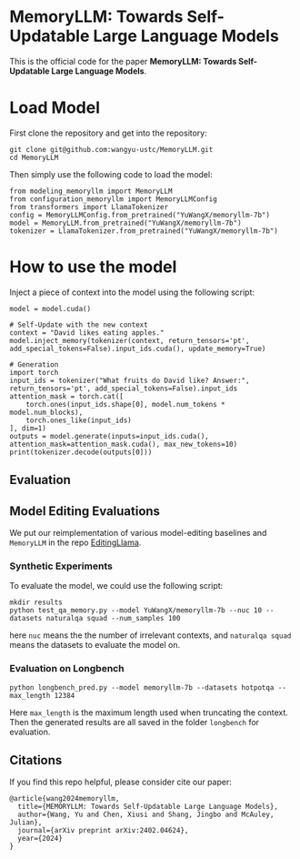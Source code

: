 # MemoryLLM: Towards Self-Updatable Large Language Models

This is the official code for the paper **MemoryLLM: Towards Self-Updatable Large Language Models**. 

# Load Model
First clone the repository and get into the repository: 
```
git clone git@github.com:wangyu-ustc/MemoryLLM.git
cd MemoryLLM
```
Then simply use the following code to load the model:
```
from modeling_memoryllm import MemoryLLM
from configuration_memoryllm import MemoryLLMConfig
from transformers import LlamaTokenizer
config = MemoryLLMConfig.from_pretrained("YuWangX/memoryllm-7b")
model = MemoryLLM.from_pretrained("YuWangX/memoryllm-7b")
tokenizer = LlamaTokenizer.from_pretrained("YuWangX/memoryllm-7b")
```

# How to use the model
Inject a piece of context into the model using the following script:
```
model = model.cuda()

# Self-Update with the new context
context = "David likes eating apples."
model.inject_memory(tokenizer(context, return_tensors='pt', add_special_tokens=False).input_ids.cuda(), update_memory=True)

# Generation
import torch
input_ids = tokenizer("What fruits do David like? Answer:", return_tensors='pt', add_special_tokens=False).input_ids
attention_mask = torch.cat([
    torch.ones(input_ids.shape[0], model.num_tokens * model.num_blocks),
    torch.ones_like(input_ids)
], dim=1)
outputs = model.generate(inputs=input_ids.cuda(), attention_mask=attention_mask.cuda(), max_new_tokens=10)
print(tokenizer.decode(outputs[0]))
```

## Evaluation

## Model Editing Evaluations
We put our reimplementation of various model-editing baselines and `MemoryLLM` in the repo [EditingLlama](https://github.com/wangyu-ustc/EditingLlama). 

### Synthetic Experiments
To evaluate the model, we could use the following script: 

```
mkdir results
python test_qa_memory.py --model YuWangX/memoryllm-7b --nuc 10 --datasets naturalqa squad --num_samples 100
```
here `nuc` means the the number of irrelevant contexts, and `naturalqa squad` means the datasets to evaluate the model on.

### Evaluation on Longbench

```
python longbench_pred.py --model memoryllm-7b --datasets hotpotqa --max_length 12384
```
Here `max_length` is the maximum length used when truncating the context.
Then the generated results are all saved in the folder `longbench` for evaluation.

## Citations
If you find this repo helpful, please consider cite our paper:
```
@article{wang2024memoryllm,
  title={MEMORYLLM: Towards Self-Updatable Large Language Models},
  author={Wang, Yu and Chen, Xiusi and Shang, Jingbo and McAuley, Julian},
  journal={arXiv preprint arXiv:2402.04624},
  year={2024}
}
```
